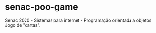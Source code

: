 # senac-poo-game
Senac 2020 - Sistemas para internet - Programação orientada a objetos
Jogo de "cartas".
